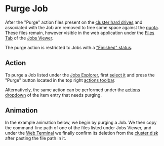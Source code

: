 # Purge Job

After the "Purge" action files present on the [cluster hard drives](../../infrastructure/storage.md) and associated with the Job are removed to free some space against the [quota](../../accounts/quota.md). These files remain, however visible in the web application under the [Files Tab](../ui/files-tab.md) of the [Jobs Viewer](../ui/viewer.md). 

The purge action is restricted to Jobs with a ["Finished" status](../status.md).

## Action

To purge a Job listed under the [Jobs Explorer](../ui/explorer.md), first [select it](../../entities-general/actions/select.md) and press the "Purge" button <i class="zmdi zmdi-card-off zmdi-hc-border"></i> located in the top right [actions toolbar](../../entities-general/ui/explorer.md#actions-toolbar).

Alternatively, the same action can be performed under the [actions dropdown](../../entities-general/ui/explorer.md#actions-dropdown) of the item entry that needs purging.

## Animation

In the example animation below, we begin by purging a Job. We then copy the command-line path of one of the files listed under Jobs Viewer, and under the [Web Terminal](../../remote-connection/web-terminal.md) we finally confirm its deletion from the [cluster disk](../../infrastructure/storage.md) after pasting the file path in it.

<img data-gifffer="/images/purge-job.gif">
